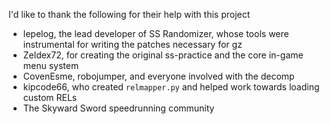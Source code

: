 I'd like to thank the following for their help with this project
- lepelog, the lead developer of SS Randomizer, whose tools were instrumental for writing the patches necessary for gz
- Zeldex72, for creating the original ss-practice and the core in-game menu system
- CovenEsme, robojumper, and everyone involved with the decomp
- kipcode66, who created `relmapper.py` and helped work towards loading custom RELs
- The Skyward Sword speedrunning community

